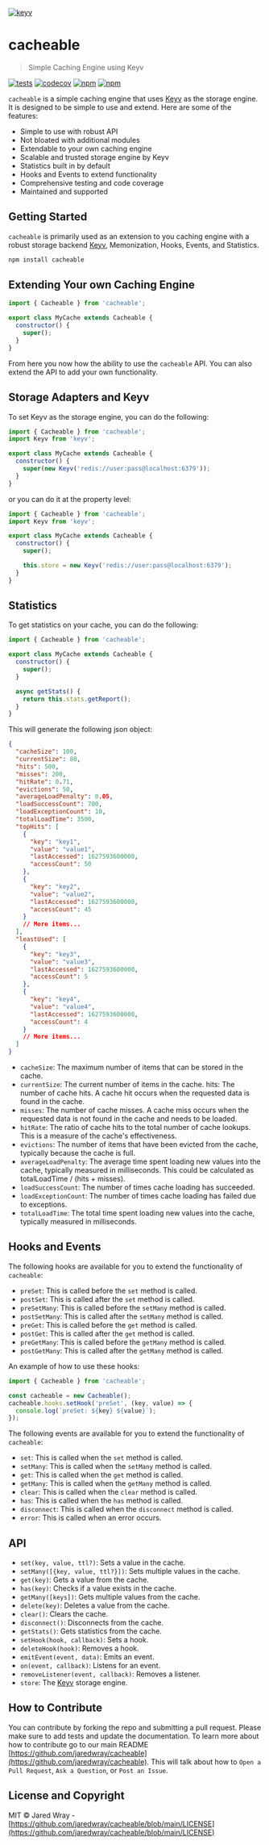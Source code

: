 [<img align="center" src="https://jaredwray.com/images/cacheable_white.svg" alt="keyv">](https://github.com/jaredwray/cacheable)

# cacheable

> Simple Caching Engine using Keyv

[![tests](https://github.com/jaredwray/cacheable/actions/workflows/tests.yaml/badge.svg)](https://github.com/jaredwray/cacheable/actions/workflows/tests.yaml)
[![codecov](https://codecov.io/gh/jaredwray/cacheable/branch/master/graph/badge.svg?token=LDLaqe4PsI)](https://codecov.io/gh/jaredwray/cacheable)
[![npm](https://img.shields.io/npm/dm/cacheable.svg)](https://www.npmjs.com/package/cacheable)
[![npm](https://img.shields.io/npm/v/cacheable)](https://www.npmjs.com/package/cacheable)

`cacheable` is a simple caching engine that uses [Keyv](https://keyv.org) as the storage engine. It is designed to be simple to use and extend. Here are some of the features:
* Simple to use with robust API
* Not bloated with additional modules
* Extendable to your own caching engine
* Scalable and trusted storage engine by Keyv
* Statistics built in by default
* Hooks and Events to extend functionality
* Comprehensive testing and code coverage
* Maintained and supported

## Getting Started

`cacheable` is primarily used as an extension to you caching engine with a robust storage backend [Keyv](https://keyv.org), Memonization, Hooks, Events, and Statistics.

```bash
npm install cacheable
```

## Extending Your own Caching Engine

```javascript
import { Cacheable } from 'cacheable';

export class MyCache extends Cacheable {
  constructor() {
	super();
  }
}
```

From here you now how the ability to use the `cacheable` API. You can also extend the API to add your own functionality.

## Storage Adapters and Keyv

To set Keyv as the storage engine, you can do the following:

```javascript
import { Cacheable } from 'cacheable';
import Keyv from 'keyv';

export class MyCache extends Cacheable {
  constructor() {
	super(new Keyv('redis://user:pass@localhost:6379'));
  }
}
```

or you can do it at the property level:

```javascript
import { Cacheable } from 'cacheable';
import Keyv from 'keyv';

export class MyCache extends Cacheable {
  constructor() {
	super();

	this.store = new Keyv('redis://user:pass@localhost:6379');
  }
}
```

## Statistics

To get statistics on your cache, you can do the following:

```javascript
import { Cacheable } from 'cacheable';

export class MyCache extends Cacheable {
  constructor() {
	super();
  }

  async getStats() {
	return this.stats.getReport();
  }
}
```

This will generate the following json object:

```json
{
  "cacheSize": 100,
  "currentSize": 80,
  "hits": 500,
  "misses": 200,
  "hitRate": 0.71,
  "evictions": 50,
  "averageLoadPenalty": 0.05,
  "loadSuccessCount": 700,
  "loadExceptionCount": 10,
  "totalLoadTime": 3500,
  "topHits": [
    {
      "key": "key1",
      "value": "value1",
      "lastAccessed": 1627593600000,
      "accessCount": 50
    },
    {
      "key": "key2",
      "value": "value2",
      "lastAccessed": 1627593600000,
      "accessCount": 45
    }
    // More items...
  ],
  "leastUsed": [
    {
      "key": "key3",
      "value": "value3",
      "lastAccessed": 1627593600000,
      "accessCount": 5
    },
    {
      "key": "key4",
      "value": "value4",
      "lastAccessed": 1627593600000,
      "accessCount": 4
    }
    // More items...
  ]
}
```

* `cacheSize`: The maximum number of items that can be stored in the cache.
* `currentSize`: The current number of items in the cache.
hits: The number of cache hits. A cache hit occurs when the requested data is found in the cache.
* `misses`: The number of cache misses. A cache miss occurs when the requested data is not found in the cache and needs to be loaded.
* `hitRate`: The ratio of cache hits to the total number of cache lookups. This is a measure of the cache's effectiveness.
* `evictions`: The number of items that have been evicted from the cache, typically because the cache is full.
* `averageLoadPenalty`: The average time spent loading new values into the cache, typically measured in milliseconds. This could be calculated as totalLoadTime / (hits + misses).
* `loadSuccessCount`: The number of times cache loading has succeeded.
* `loadExceptionCount`: The number of times cache loading has failed due to exceptions.
* `totalLoadTime`: The total time spent loading new values into the cache, typically measured in milliseconds.

## Hooks and Events

The following hooks are available for you to extend the functionality of `cacheable`:

* `preSet`: This is called before the `set` method is called.
* `postSet`: This is called after the `set` method is called.
* `preSetMany`: This is called before the `setMany` method is called.
* `postSetMany`: This is called after the `setMany` method is called.
* `preGet`: This is called before the `get` method is called.
* `postGet`: This is called after the `get` method is called.
* `preGetMany`: This is called before the `getMany` method is called.
* `postGetMany`: This is called after the `getMany` method is called.

An example of how to use these hooks:

```javascript
import { Cacheable } from 'cacheable';

const cacheable = new Cacheable();
cacheable.hooks.setHook('preSet', (key, value) => {
  console.log(`preSet: ${key} ${value}`);
});
```

The following events are available for you to extend the functionality of `cacheable`:

* `set`: This is called when the `set` method is called.
* `setMany`: This is called when the `setMany` method is called.
* `get`: This is called when the `get` method is called.
* `getMany`: This is called when the `getMany` method is called.
* `clear`: This is called when the `clear` method is called.
* `has`: This is called when the `has` method is called.
* `disconnect`: This is called when the `disconnect` method is called.
* `error`: This is called when an error occurs.

## API

* `set(key, value, ttl?)`: Sets a value in the cache.
* `setMany([{key, value, ttl?}])`: Sets multiple values in the cache.
* `get(key)`: Gets a value from the cache.
* `has(key)`: Checks if a value exists in the cache.
* `getMany([keys])`: Gets multiple values from the cache.
* `delete(key)`: Deletes a value from the cache.
* `clear()`: Clears the cache.
* `disconnect()`: Disconnects from the cache.
* `getStats()`: Gets statistics from the cache.
* `setHook(hook, callback)`: Sets a hook.
* `deleteHook(hook)`: Removes a hook.
* `emitEvent(event, data)`: Emits an event.
* `on(event, callback)`: Listens for an event.
* `removeListener(event, callback)`: Removes a listener.
* `store`: The [Keyv](https://keyv.org) storage engine.

## How to Contribute

You can contribute by forking the repo and submitting a pull request. Please make sure to add tests and update the documentation. To learn more about how to contribute go to our main README [https://github.com/jaredwray/cacheable](https://github.com/jaredwray/cacheable). This will talk about how to `Open a Pull Request`, `Ask a Question`, or `Post an Issue`.

## License and Copyright
MIT © Jared Wray - [https://github.com/jaredwray/cacheable/blob/main/LICENSE](https://github.com/jaredwray/cacheable/blob/main/LICENSE)
